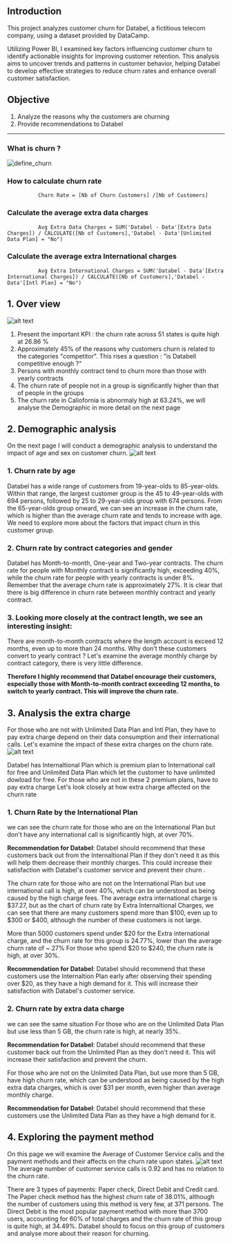 ## Introduction 

This project analyzes customer churn for Databel, a fictitious telecom company, using a dataset provided by DataCamp. 

Utilizing Power BI, I examined key factors influencing customer churn to identify actionable insights for improving customer retention. 
This analysis aims to uncover trends and patterns in customer behavior, helping Databel to develop effective strategies to reduce churn rates and enhance overall customer satisfaction.

## Objective 
1. Analyze the reasons why the customers are churning
2. Provide recommendations to Databel 
____
### What is churn ?
![define_churn](https://github.com/user-attachments/assets/a92ce0ca-e8c6-479c-a6e3-16735461745b)

### How to calculate churn rate 

              Churn Rate = [Nb of Churn Customers] /[Nb of Customers]
          
### Calculate the average extra data charges 

              Avg Extra Data Charges = SUM('Databel - Data'[Extra Data Charges]) / CALCULATE([Nb of Customers],'Databel - Data'[Unlimited Data Plan] = "No")

### Calculate the average extra International charges 

              Avg Extra International Charges = SUM('Databel - Data'[Extra International Charges]) / CALCULATE([Nb of Customers],'Databel - Data'[Intl Plan] = "No")
              


## 1. Over view 
![alt text](https://github.com/Tsubame88/DataAnalyst_PowerBI_CustomerChurn/blob/main/Screenshot_Overview.png)
1. Present the important KPI : the churn rate across 51 states is quite high at 26.86 %
2. Approximately 45% of the reasons why customers churn is related to the categories "competitor". This rises a question : "is Databell competitive enough ?"
3. Persons with monthly contract tend to churn more than those with yearly contracts
4. The churn rate of people not in a group is significantly higher than that of people in the groups
5. The churn rate in Caliofornia is abnormaly high at 63.24%, we will analyse the Demographic in more detail on the next page

## 2. Demographic analysis
On the next page I will conduct a demographic analysis to understand the impact of age and sex on customer churn.
![alt text](https://github.com/Tsubame88/DataAnalyst_PowerBI_CustomerChurn/blob/main/Screenshot_Demography.png)

### 1. Churn rate by age

   Databel has a wide range of customers from 19-year-olds to 85-year-olds. Within that range, the largest customer group is the 45 to 49-year-olds with 694 persons, followed by 25 to 29-year-olds group with 674 persons. 
  From the 65-year-olds group onward, we can see an increase in the churn rate, which is higher than the average churn rate and tends to increase with age. 
  We need to explore more about the factors that impact churn in this customer group.

### 2. Churn rate by contract categories and gender

  Databel has Month-to-month, One-year and Two-year contracts. The churn rate for people with Monthly contract is significantly high, exceeding 40%, while the churn rate for people with yearly contracts is under 8%. Remember that the average churn rate is approximately 27%. It is clear that there is big difference in churn rate between monthly contract and yearly contract.

### 3. Looking more closely at the contract length, we see an interesting insight: 

There are month-to-month contracts where the length account is exceed 12 months, even up to more than 24 months. 
Why don't these customers convert to yearly contract ? Let's examine the average monthly charge by contract category, there is very little difference. 

**Therefore I highly recommend that Databel encourage their customers, especially those with Month-to-month contract exceeding 12 months, to switch to yearly contract. This will improve the churn rate.**

       
## 3. Analysis the extra charge 

For those who are not with Unlimited Data Plan and Intl Plan, they have to pay extra charge depend on their data consumption and their international calls. Let's examine the impact of these extra charges on the churn rate.
![alt text](https://github.com/Tsubame88/DataAnalyst_PowerBI_CustomerChurn/blob/main/Screenshot_Extracharge.png)

Databel has Internaltional Plan which is premium plan to International call for free and Unlimited Data Plan which let the customer to have unlimited dowload for free.
For those who are not in these 2 premium plans, have to pay extra charge 
Let's look closely at how extra charge affected on the churn rate

### 1. Churn Rate by the International Plan
  we can see the churn rate for those who are on the International Plan but don't have any international call is significantly high, at over 70%.

  **Recommendation for Databel**: Databel should recommend that these customers back out from the Internaltional Plan if they don't need it as this will help them decrease their monthly charges. This could increase their satisfaction with Databel's customer service and prevent their churn . 

  The churn rate for those who are not on the International Plan but use international call is high, at over 40%, which can be understood as being caused by the high charge fees.
  The average extra international charge is $37.27, but as the chart of churn rate by Extra Internaltional Charges, we can see that there are many customers spend more than $100, even up to $300 or $400, although the number of these customers is not large. 

  More than 5000 customers spend under $20 for the Extra international charge, and the churn rate for this group is 24.77%, lower than the average churn rate of ~ 27%
  For those who spend $20 to $240, the churn rate is high, at over 30%. 

  **Recommendation for Databel**: Databel should recommend that these customers use the Internaltion Plan early after observing their spending over $20, as they have a high demand for it. This will increase their satisfaction with Databel's customer service.   

### 2. Churn rate by extra data charge
  we can see the same situation
  For those who are on the Unlimited Data Plan but use less than 5 GB, the churn rate is high, at nearly 35%.

  **Recommendation for Databel**: Databel should recommend that these customer back out from the Unlimited Plan as they don't need it. This will increase their satisfaction and prevent the churn.

  For those who are not on the Unlimited Data Plan, but use more than 5 GB, have high churn rate, which can be understood as being caused by the high extra data charges, which is over $31 per month, even higher than average monthly charge. 

  **Recommendation for Databel**: Databel should recommend that these customers use the Unlimited Data Plan as they have a high demand for it. 



## 4. Exploring the payment method 
On this page we will examine the Average of Customer Service calls and the payment methods and their affects on the churn rate upon states. 
![alt text](https://github.com/Tsubame88/DataAnalyst_PowerBI_CustomerChurn/blob/main/Screenshot_CSC_payment.png)
The average number of customer service calls is 0.92 and has no relation to the churn rate.

There are 3 types of payments: Paper check, Direct Debit and Credit card. The Paper check method has the highest churn rate of 38.01%, although the number of customers using this method is very few, at 371 persons.
The Direct Debit is the most popular payment method with more than 3700 users, accounting for 60% of total charges and the churn rate of this group is quite high, at 34.49%. Databel should to focus on this group of customers and analyse more about their reason for churning.







